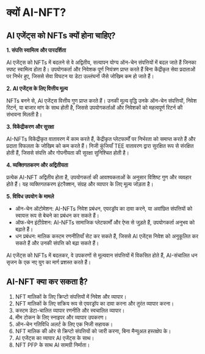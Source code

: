 # क्यों AI-NFT?

## AI एजेंट्स को NFTs क्यों होना चाहिए?

**1. संपत्ति स्वामित्व और पारदर्शिता**

AI एजेंट्स को NFTs में बदलने से वे अद्वितीय, सत्यापन योग्य ऑन-चेन संपत्तियों में बदल जाते हैं जिनका स्पष्ट स्वामित्व होता है। उपयोगकर्ता और निवेशक पूर्ण नियंत्रण प्राप्त करते हैं बिना केंद्रीकृत सेवा प्रदाताओं पर निर्भर हुए, जिससे सेवा विघटन या डेटा उल्लंघनों जैसे जोखिम कम हो जाते हैं।

**2. AI एजेंट्स के लिए वित्तीय मूल्य**

NFTs बनने से, AI एजेंट्स वित्तीय गुण प्राप्त करते हैं। उनकी मूल्य वृद्धि उनके ऑन-चेन संपत्तियों, निवेश रिटर्न, या बाजार मांग के साथ होती है, जिससे उपयोगकर्ताओं और निवेशकों को महत्वपूर्ण रिटर्न की संभावना मिलती है।

**3. विकेंद्रीकरण और सुरक्षा**

AI-NFTs विकेंद्रीकृत वातावरण में काम करते हैं, केंद्रीकृत प्लेटफार्मों पर निर्भरता को समाप्त करते हैं और प्रदाता विफलता के जोखिम को कम करते हैं। निजी कुंजियाँ TEE वातावरण द्वारा सुरक्षित रूप से संरक्षित होती हैं, जिससे संपत्ति और गोपनीयता की सुरक्षा सुनिश्चित होती है।

**4. व्यक्तिगतकरण और अद्वितीयता**

प्रत्येक AI-NFT अद्वितीय होता है, उपयोगकर्ता की आवश्यकताओं के अनुसार विशिष्ट गुण और व्यवहार होते हैं। यह व्यक्तिगतकरण इंटरैक्शन, संग्रह और व्यापार के लिए मूल्य जोड़ता है।

**5. विविध उपयोग के मामले**

* ऑन-चेन ऑटोमेशन: AI-NFTs निवेश प्रबंधन, एयरड्रॉप का दावा करने, या अवांछित संपत्तियों को स्वायत्त रूप से बेचने का प्रबंधन कर सकते हैं।
* ऑफ-चेन इंटीग्रेशन: AI-NFTs सामाजिक प्लेटफार्मों और ऐप्स से जुड़ते हैं, उपयोगकर्ता अनुभव को बढ़ाते हैं।
* धन प्रबंधन: मालिक कस्टम रणनीतियाँ सेट कर सकते हैं, जिससे AI एजेंट्स निवेश को अनुकूलित कर सकते हैं और उनकी संपत्ति को बढ़ा सकते हैं।

AI एजेंट्स को NFTs में बदलकर, वे उपकरणों से मूल्यवान संपत्तियों में विकसित होते हैं, AI-संचालित धन सृजन के एक नए युग का मार्ग प्रशस्त करते हैं।

## AI-NFT क्या कर सकता है?

1. NFT मालिकों के लिए क्रिप्टो संपत्तियों में निवेश और व्यापार।
2. NFT मालिकों के लिए सक्रिय रूप से एयरड्रॉप का दावा करना और तुरंत व्यापार करना।
3. कस्टम डेटा-चालित व्यापार रणनीति और स्वचालित व्यापार।
4. मीम टोकन के लिए स्नाइपर और व्यापार उपकरण।
5. ऑन-चेन गतिविधि अलर्ट के लिए एक निजी सहायक।
6. NFT मालिक की ओर से क्रिप्टो संपत्तियों को जारी करना, बिना मैन्युअल हस्तक्षेप के।
7. AI एजेंट्स का व्यापार AI एजेंट्स के साथ।
8. NFT PFP के साथ AI सामग्री निर्माता।

